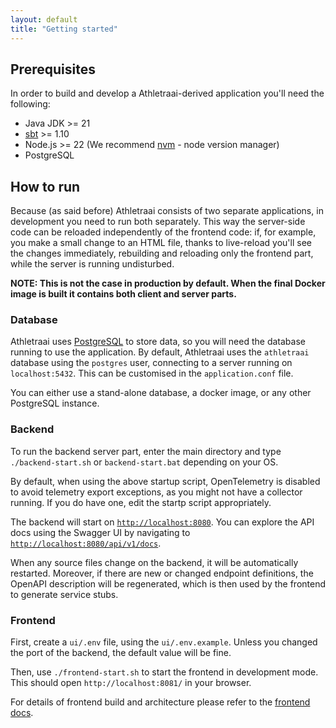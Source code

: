 ```yaml
---
layout: default
title: "Getting started"
---
```


## Prerequisites

In order to build and develop a Athletraai-derived application you'll need the following:

- Java JDK >= 21
- [sbt](http://www.scala-sbt.org/) >= 1.10
- Node.js >= 22 (We recommend [nvm](https://github.com/nvm-sh/nvm) - node version manager)
- PostgreSQL

## How to run

Because (as said before) Athletraai consists of two separate applications, in development you need to run both
separately. This way the server-side code can be reloaded independently of the frontend code: if, for example, you make
a small change to an HTML file, thanks to live-reload you'll see the changes immediately, rebuilding and reloading only
the frontend part, while the server is running undisturbed.

**NOTE: This is not the case in production by default. When the final Docker image is built it contains both client and
server parts.**

### Database

Athletraai uses [PostgreSQL](https://www.postgresql.org) to store data, so you will need the database running to use the
application. By default, Athletraai uses the `athletraai` database using the `postgres` user, connecting to a server
running on `localhost:5432`. This can be customised in the `application.conf` file.

You can either use a stand-alone database, a docker image, or any other PostgreSQL instance.

### Backend

To run the backend server part, enter the main directory and type `./backend-start.sh` or `backend-start.bat` depending
on your OS.

By default, when using the above startup script, OpenTelemetry is disabled to avoid telemetry export exceptions, as you
might not have a collector running. If you do have one, edit the startp script appropriately.

The backend will start on [`http://localhost:8080`](http://localhost:8080). You can explore the API docs using the
Swagger UI by navigating to [`http://localhost:8080/api/v1/docs`](http://localhost:8080/api/v1/docs).

When any source files change on the backend, it will be automatically restarted. Moreover, if there are new or changed
endpoint definitions, the OpenAPI description will be regenerated, which is then used by the frontend to generate
service stubs.

### Frontend

First, create a `ui/.env` file, using the `ui/.env.example`. Unless you changed the port of the backend, the default
value will be fine.

Then, use `./frontend-start.sh` to start the frontend in development mode. This should open `http://localhost:8081/` in
your browser.

For details of frontend build and architecture please refer to the [frontend docs](frontend.html).

